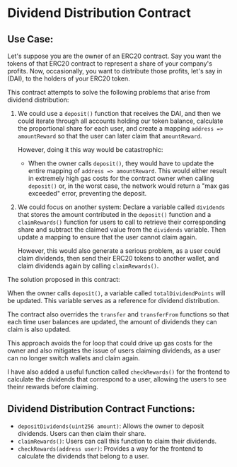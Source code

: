 # Dividend Distribution Contract

## Use Case:

Let's suppose you are the owner of an ERC20 contract. Say you want the tokens of that ERC20 contract to represent a share of your company's profits. Now, occasionally, you want to distribute those profits, let's say in (DAI), to the holders of your ERC20 token.

This contract attempts to solve the following problems that arise from dividend distribution:

1. We could use a `deposit()` function that receives the DAI, and then we could iterate through all accounts holding our token balance, calculate the proportional share for each user, and create a mapping `address => amountReward` so that the user can later claim that `amountReward`.

   However, doing it this way would be catastrophic:
   - When the owner calls `deposit()`, they would have to update the entire mapping of `address => amountReward`. This would either result in extremely high gas costs for the contract owner when calling `deposit()` or, in the worst case, the network would return a "max gas exceeded" error, preventing the deposit.

2. We could focus on another system:
   Declare a variable called `dividends` that stores the amount contributed in the `deposit()` function and a `claimRewards()` function for users to call to retrieve their corresponding share and subtract the claimed value from the `dividends` variable. Then update a mapping to ensure that the user cannot claim again.

   However, this would also generate a serious problem, as a user could claim dividends, then send their ERC20 tokens to another wallet, and claim dividends again by calling `claimRewards()`.

The solution proposed in this contract:

When the owner calls `deposit()`, a variable called `totalDividendPoints` will be updated. This variable serves as a reference for dividend distribution.

The contract also overrides the `transfer` and `transferFrom` functions so that each time user balances are updated, the amount of dividends they can claim is also updated.

This approach avoids the for loop that could drive up gas costs for the owner and also mitigates the issue of users claiming dividends, as a user can no longer switch wallets and claim again.

I have also added a useful function called `checkRewards()` for the frontend to calculate the dividends that correspond to a user, allowing the users to see theinr rewards before claiming.

## Dividend Distribution Contract Functions:

- `depositDividends(uint256 amount)`: Allows the owner to deposit dividends. Users can then claim their share.
- `claimRewards()`: Users can call this function to claim their dividends.
- `checkRewards(address user)`: Provides a way for the frontend to calculate the dividends that belong to a user.
